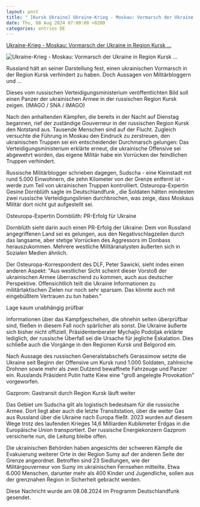 ```yaml
---
layout: post
title: " [Kursk Ukraine] Ukraine-Krieg - Moskau: Vormarsch der Ukraine in Region Kursk ..."
date: Thu, 08 Aug 2024 07:00:00 +0200
categories: entries DE
---
```

[Ukraine-Krieg - Moskau: Vormarsch der Ukraine in Region Kursk ...](https://www.deutschlandfunk.de/moskau-vormarsch-der-ukraine-in-region-kursk-gestoppt-experten-kiew-gelingt-ueberraschung-100.html)

![Ukraine-Krieg - Moskau: Vormarsch der Ukraine in Region Kursk ...](https://bilder.deutschlandfunk.de/0f/68/11/da/0f6811da-4b91-46dd-a537-05abdc11a76f/kursk-ukraine-russland-kriueg-100-1920x1080.jpg)

Russland hält an seiner Darstellung fest, einen ukrainischen Vormarsch in der Region Kursk verhindert zu haben. Doch Aussagen von Militärbloggern und ...

Dieses vom russischen Verteidigungsministerium veröffentlichten Bild soll einen Panzer der ukrainischen Armee in der russischen Region Kursk zeigen. (IMAGO / SNA / IMAGO)

Nach den anhaltenden Kämpfen, die bereits in der Nacht auf Dienstag begannen, rief der zuständige Gouverneur in der russischen Region Kursk den Notstand aus. Tausende Menschen sind auf der Flucht. Zugleich versuchte die Führung in Moskau den Eindruck zu zerstreuen, den ukrainischen Truppen sei ein entscheidender Durchmarsch gelungen: Das Verteidigungsministerium erklärte erneut, die ukrainische Offensive sei abgewehrt worden, das eigene Militär habe ein Vorrücken der feindlichen Truppen verhindert.

Russische Militärblogger schrieben dagegen, Sudscha - eine Kleinstadt mit rund 5.000 Einwohnern, die zehn Kilometer von der Grenze entfernt ist - werde zum Teil von ukrainischen Truppen kontrolliert. Osteuropa-Expertin Gesine Dornblüth sagte im Deutschlandfunk , die Soldaten hätten mindesten zwei russische Verteidigungslinien durchbrochen, was zeige, dass Moskaus Militär dort nicht gut aufgestellt sei.

Osteuropa-Expertin Dornblüth: PR-Erfolg für Ukraine

Dornblüth sieht darin auch einen PR-Erfolg der Ukraine: Dem von Russland angegriffenen Land sei es gelungen, aus den Negativschlagzeilen durch das langsame, aber stetige Vorrücken des Aggressors im Donbass herauszukommen. Mehrere westliche Militäranalysten äußerten sich in Sozialen Medien ähnlich.

Der Osteuropa-Korrespondent des DLF, Peter Sawicki, sieht indes einen anderen Aspekt: "Aus westlicher Sicht scheint dieser Vorstoß der ukrainischen Armee überraschend zu kommen, auch aus deutscher Perspektive. Offensichtlich teilt die Ukraine Informationen zu militärtaktischen Zielen nur noch sehr sparsam. Das könnte auch mit eingebüßtem Vertrauen zu tun haben."

Lage kaum unabhängig prüfbar

Informationen über das Kampfgeschehen, die ohnehin selten überprüfbar sind, fließen in diesem Fall noch spärlicher als sonst. Die Ukraine äußerte sich bisher nicht offiziell. Präsidentenberater Mychajlo Podoljak erklärte lediglich, der russische Überfall sei die Ursache für jegliche Eskalation. Dies schließe auch die Vorgänge in den Regionen Kursk und Belgorod ein.

Nach Aussage des russischen Generalstabschefs Gerassimow setzte die Ukraine seit Beginn der Offensive um Kursk rund 1.000 Soldaten, zahlreiche Drohnen sowie mehr als zwei Dutzend bewaffnete Fahrzeuge und Panzer ein. Russlands Präsident Putin hatte Kiew eine "groß angelegte Provokation" vorgeworfen.

Gazprom: Gastransit durch Region Kursk läuft weiter

Das Gebiet um Sudscha gilt als logistisch bedeutsam für die russische Armee. Dort liegt aber auch die letzte Transitstation, über die weiter Gas aus Russland über die Ukraine nach Europa fließt. 2023 wurden auf diesem Wege trotz des laufenden Krieges 14,6 Milliarden Kubikmeter Erdgas in die Europäische Union transportiert. Der russische Energiekonzern Gazprom versicherte nun, die Leitung bleibe offen.

Die ukrainischen Behörden haben angesichts der schweren Kämpfe die Evakuierung weiterer Orte in der Region Sumy auf der anderen Seite der Grenze angeordnet. Betroffen sind 23 Siedlungen, wie der Militärgouverneur von Sumy im ukrainischen Fernsehen mitteilte. Etwa 6.000 Menschen, darunter mehr als 400 Kinder und Jugendliche, sollen aus der grenznahen Region in Sicherheit gebracht werden.

Diese Nachricht wurde am 08.08.2024 im Programm Deutschlandfunk gesendet.


